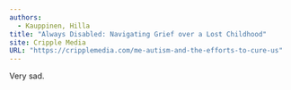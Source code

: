 ```yaml
---
authors:
  - Kauppinen, Hilla
title: "Always Disabled: Navigating Grief over a Lost Childhood"
site: Cripple Media
URL: "https://cripplemedia.com/me-autism-and-the-efforts-to-cure-us"
---
```


Very sad.
